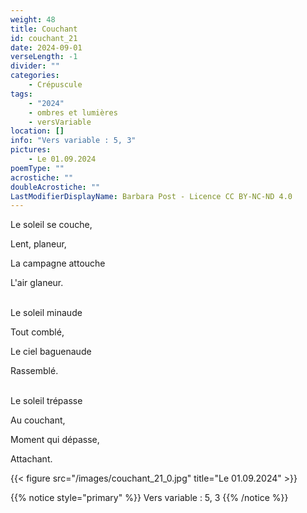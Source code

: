 ```yaml
---
weight: 48
title: Couchant
id: couchant_21
date: 2024-09-01
verseLength: -1
divider: ""
categories:
    - Crépuscule
tags:
    - "2024"
    - ombres et lumières
    - versVariable
location: []
info: "Vers variable : 5, 3"
pictures:
    - Le 01.09.2024
poemType: ""
acrostiche: ""
doubleAcrostiche: ""
LastModifierDisplayName: Barbara Post - Licence CC BY-NC-ND 4.0
---
```

Le soleil se couche,

Lent, planeur,

La campagne attouche

L'air glaneur.

 \
Le soleil minaude

Tout comblé,

Le ciel baguenaude

Rassemblé.

 \
Le soleil trépasse

Au couchant,

Moment qui dépasse,

Attachant.

<!-- FM:Snippet:Start data:{"id":"_figure","fields":[{"name":"imageName","value":"couchant_21_0.jpg"},{"name":"imageCaption","value":"Le 01.09.2024"}]} -->
{{< figure src="/images/couchant_21_0.jpg" title="Le 01.09.2024" >}}
<!-- FM:Snippet:End -->

<!-- FM:Snippet:Start data:{"id":"_simpleNotice","fields":[{"name":"content","value":"Vers variable : 5, 3"}]} -->
{{% notice style="primary" %}}
Vers variable : 5, 3
{{% /notice %}}
<!-- FM:Snippet:End -->